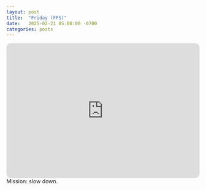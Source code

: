 ```yaml
---
layout: post
title:  "Friday (FFS)"
date:   2025-02-21 05:00:00 -0700
categories: posts
---
```

<iframe style="border-radius:12px" src="https://open.spotify.com/embed/playlist/6L3ZyT740EOXfc45ppB97o?utm_source=generator" width="100%" height="352" frameBorder="0" allowfullscreen="" allow="autoplay; clipboard-write; encrypted-media; fullscreen; picture-in-picture" loading="lazy"></iframe>
Mission: slow down.
